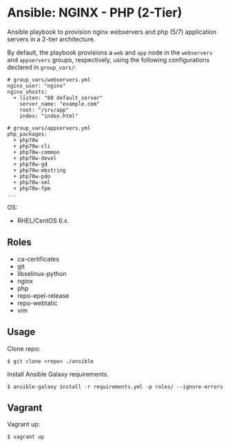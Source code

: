 Ansible: NGINX - PHP (2-Tier)
=============================

Ansible playbook to provision nginx webservers and php (5/7) application servers in a 2-tier architecture.

By default, the playbook provisions a `web` and `app` node in the `webservers` and `appservers` groups, respectively, using the following configurations declared in `group_vars/`:

    # group_vars/webservers.yml
    nginx_user: "nginx"
    nginx_vhosts:
      + listen: "80 default_server"
        server_name: "example.com"
        root: "/srv/app"
        index: "index.html"

    # group_vars/appservers.yml
    php_packages:
      + php70w
      + php70w-cli
      + php70w-common
      + php70w-devel
      + php70w-gd
      + php70w-mbstring
      + php70w-pdo
      + php70w-xml
      + php70w-fpm
    ...

OS:
- RHEL/CentOS 6.x.

Roles
-----

- ca-certificates
- git
- libselinux-python
- nginx
- php
- repo-epel-release
- repo-webtatic
- vim

Usage
-----

Clone repo:
    
    $ git clone <repo> ./ansible

Install Ansible Galaxy requirements.

    $ ansible-galaxy install -r requirements.yml -p roles/ --ignore-errors

Vagrant
-------

Vagrant up:

    $ vagrant up
